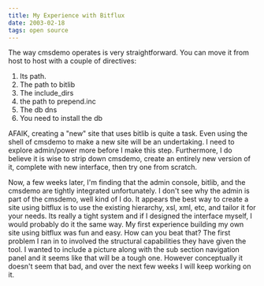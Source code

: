 ```yaml
---
title: My Experience with Bitflux
date: 2003-02-18
tags: open source
---
```

The way cmsdemo operates is very straightforward. You can move it from host to host with a couple of directives:

1. Its path.
2. The path to bitlib
3. The include_dirs
4. the path to prepend.inc
5. The db dns
6. You need to install the db

AFAIK, creating a "new" site that uses bitlib is quite a task. Even using the shell of cmsdemo to make a new site will be an undertaking. I need to explore admin/power more before I make this step. Furthermore, I do  believe it is wise to strip down cmsdemo, create an entirely new version of it, complete with new interface, then try one from scratch.

Now, a few weeks later, I'm finding that the admin console, bitlib, and the cmsdemo are tightly integrated unfortunately. I don't see why the admin is part of the cmsdemo, well kind of I do. It appears the best way to create a site using bitflux is to use the existing hierarchy, xsl, xml, etc, and tailor it for your needs. Its really a tight system and if I designed the interface myself, I would probably do it the same way. My first experience building my own site using bitflux was fun and easy. How can you beat that? The first problem I ran in to involved the structural capabilities they have given the tool. I wanted to include a picture along with the sub section navigation panel and it seems like that will be a tough one. However conceptually it doesn't seem that bad, and over the next few weeks I will keep working on it.

